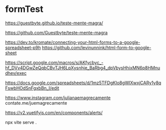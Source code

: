 # formTest

https://guestbyte.github.io/teste-mente-magra/

https://github.com/Guestbyte/teste-mente-magra


https://dev.to/kromate/connecting-your-html-forms-to-a-google-spreadsheet-p9h
https://github.com/levinunnink/html-form-to-google-sheet

https://script.google.com/macros/s/AKfycbyc_-hf_DVv4DGwZeQqbCBvTJH6LpXysnhje_BaRbg4_dpVbysHhixMN6p8HMnudhev/exec

https://docs.google.com/spreadsheets/d/1mz5TFDgKlo8gWlXwxjCARy1y8qFswbHOdSnFgxbBn_I/edit

https://www.instagram.com/julianaemagrecamente
contate.me/juemagrecamente

https://v2.vuetifyjs.com/en/components/alerts/

npx vite serve .